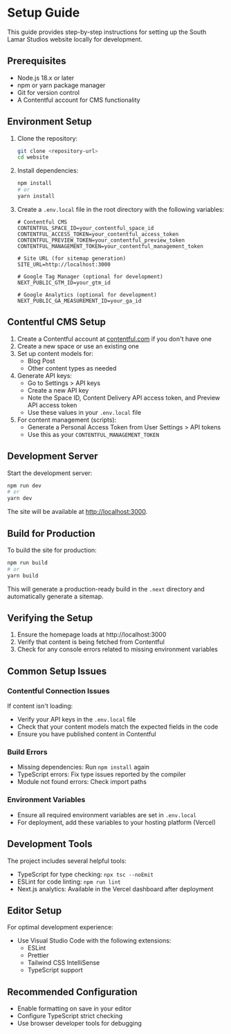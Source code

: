 # Setup Guide

This guide provides step-by-step instructions for setting up the South Lamar Studios website locally for development.

## Prerequisites

- Node.js 18.x or later
- npm or yarn package manager
- Git for version control
- A Contentful account for CMS functionality

## Environment Setup

1. Clone the repository:
   ```bash
   git clone <repository-url>
   cd website
   ```

2. Install dependencies:
   ```bash
   npm install
   # or
   yarn install
   ```

3. Create a `.env.local` file in the root directory with the following variables:

   ```
   # Contentful CMS
   CONTENTFUL_SPACE_ID=your_contentful_space_id
   CONTENTFUL_ACCESS_TOKEN=your_contentful_access_token
   CONTENTFUL_PREVIEW_TOKEN=your_contentful_preview_token
   CONTENTFUL_MANAGEMENT_TOKEN=your_contentful_management_token
   
   # Site URL (for sitemap generation)
   SITE_URL=http://localhost:3000
   
   # Google Tag Manager (optional for development)
   NEXT_PUBLIC_GTM_ID=your_gtm_id
   
   # Google Analytics (optional for development)
   NEXT_PUBLIC_GA_MEASUREMENT_ID=your_ga_id
   ```

## Contentful CMS Setup

1. Create a Contentful account at [contentful.com](https://www.contentful.com) if you don't have one
2. Create a new space or use an existing one
3. Set up content models for:
   - Blog Post
   - Other content types as needed
4. Generate API keys:
   - Go to Settings > API keys
   - Create a new API key
   - Note the Space ID, Content Delivery API access token, and Preview API access token
   - Use these values in your `.env.local` file
5. For content management (scripts):
   - Generate a Personal Access Token from User Settings > API tokens
   - Use this as your `CONTENTFUL_MANAGEMENT_TOKEN`

## Development Server

Start the development server:

```bash
npm run dev
# or
yarn dev
```

The site will be available at [http://localhost:3000](http://localhost:3000).

## Build for Production

To build the site for production:

```bash
npm run build
# or
yarn build
```

This will generate a production-ready build in the `.next` directory and automatically generate a sitemap.

## Verifying the Setup

1. Ensure the homepage loads at http://localhost:3000
2. Verify that content is being fetched from Contentful
3. Check for any console errors related to missing environment variables

## Common Setup Issues

### Contentful Connection Issues

If content isn't loading:
- Verify your API keys in the `.env.local` file
- Check that your content models match the expected fields in the code
- Ensure you have published content in Contentful

### Build Errors

- Missing dependencies: Run `npm install` again
- TypeScript errors: Fix type issues reported by the compiler
- Module not found errors: Check import paths

### Environment Variables

- Ensure all required environment variables are set in `.env.local`
- For deployment, add these variables to your hosting platform (Vercel)

## Development Tools

The project includes several helpful tools:

- TypeScript for type checking: `npx tsc --noEmit`
- ESLint for code linting: `npm run lint`
- Next.js analytics: Available in the Vercel dashboard after deployment

## Editor Setup

For optimal development experience:

- Use Visual Studio Code with the following extensions:
  - ESLint
  - Prettier
  - Tailwind CSS IntelliSense
  - TypeScript support

## Recommended Configuration

- Enable formatting on save in your editor
- Configure TypeScript strict checking
- Use browser developer tools for debugging 